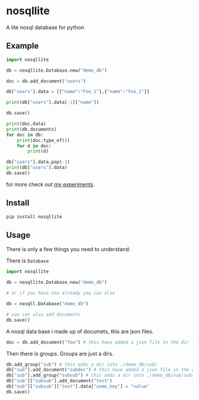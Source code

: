 # nosqllite
A lite nosql database for python 



## Example 


```python
import nosqllite

db = nosqllite.Database.new("demo_db")

doc = db.add_document("users")

db["users"].data = [{"name":"Foo_1"},{"name":"Foo_2"}]

print(db["users"].data[-1]["name"])

db.save() 

print(doc.data)
print(db.documents)
for doc in db:
    print(doc.type_of())
    for d in doc:
        print(d)

db["users"].data.pop(-1)
print(db["users"].data)
db.save()
```

for more check out [my experiments](./expr/expr.ipynb).


## Install 

```bash
pip install nosqllite
```


## Usage

There is only a few things you need to understand:

There is `Database`

```python
import nosqllite

db = nosqllite.Database.new("demo_db")

# or if you have one already you can also 

db = nosqll.Database("demo_db")

# you can also add documents
db.save()
```

A nosql data base i made up of documets, this are json files.

```python
doc = db.add_document("foo") # this have added a json file in the dir ./demo_db/foo.json
```

Then there is groups. Groups are just a dirs.

```python
db.add_group("sub") # this adds a dir into ./demo_db/sub/ 
db["sub"].add_document("subdoc") # this have added a json file in the dir ./demo_db/sub/subdoc.json
db["sub"].add_group("subsub") # this adds a dir into ./demo_db/sub/subsub/ 
db["sub"]["subsub"].add_document("test")
db["sub"]["subsub"]["test"].data["some_key"] = "value"
db.save()
```